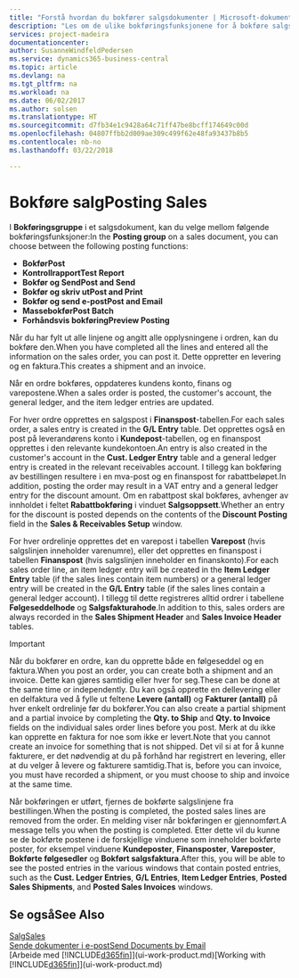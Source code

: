 ```yaml
---
title: "Forstå hvordan du bokfører salgsdokumenter | Microsoft-dokumentasjon"
description: "Les om de ulike bokføringsfunksjonene for å bokføre salgsdokumenter."
services: project-madeira
documentationcenter: 
author: SusanneWindfeldPedersen
ms.service: dynamics365-business-central
ms.topic: article
ms.devlang: na
ms.tgt_pltfrm: na
ms.workload: na
ms.date: 06/02/2017
ms.author: solsen
ms.translationtype: HT
ms.sourcegitcommit: d7fb34e1c9428a64c71ff47be8bcff174649c00d
ms.openlocfilehash: 04807ffbb2d009ae309c499f62e48fa93437b8b5
ms.contentlocale: nb-no
ms.lasthandoff: 03/22/2018

---
```

# <a name="posting-sales"></a><span data-ttu-id="d4152-103">Bokføre salg</span><span class="sxs-lookup"><span data-stu-id="d4152-103">Posting Sales</span></span>
<span data-ttu-id="d4152-104">I **Bokføringsgruppe** i et salgsdokument, kan du velge mellom følgende bokføringsfunksjoner:</span><span class="sxs-lookup"><span data-stu-id="d4152-104">In the **Posting group** on a sales document, you can choose between the following posting functions:</span></span>

* <span data-ttu-id="d4152-105">**Bokfør**</span><span class="sxs-lookup"><span data-stu-id="d4152-105">**Post**</span></span>
* <span data-ttu-id="d4152-106">**Kontrollrapport**</span><span class="sxs-lookup"><span data-stu-id="d4152-106">**Test Report**</span></span>
* <span data-ttu-id="d4152-107">**Bokfør og Send**</span><span class="sxs-lookup"><span data-stu-id="d4152-107">**Post and Send**</span></span>
* <span data-ttu-id="d4152-108">**Bokfør og skriv ut**</span><span class="sxs-lookup"><span data-stu-id="d4152-108">**Post and Print**</span></span>
* <span data-ttu-id="d4152-109">**Bokfør og send e-post**</span><span class="sxs-lookup"><span data-stu-id="d4152-109">**Post and Email**</span></span>
* <span data-ttu-id="d4152-110">**Massebokfør**</span><span class="sxs-lookup"><span data-stu-id="d4152-110">**Post Batch**</span></span>
* <span data-ttu-id="d4152-111">**Forhåndsvis bokføring**</span><span class="sxs-lookup"><span data-stu-id="d4152-111">**Preview Posting**</span></span>

<span data-ttu-id="d4152-112">Når du har fylt ut alle linjene og angitt alle opplysningene i ordren, kan du bokføre den.</span><span class="sxs-lookup"><span data-stu-id="d4152-112">When you have completed all the lines and entered all the information on the sales order, you can post it.</span></span> <span data-ttu-id="d4152-113">Dette oppretter en levering og en faktura.</span><span class="sxs-lookup"><span data-stu-id="d4152-113">This creates a shipment and an invoice.</span></span>

<span data-ttu-id="d4152-114">Når en ordre bokføres, oppdateres kundens konto, finans og varepostene.</span><span class="sxs-lookup"><span data-stu-id="d4152-114">When a sales order is posted, the customer's account, the general ledger, and the item ledger entries are updated.</span></span>

<span data-ttu-id="d4152-115">For hver ordre opprettes en salgspost i **Finanspost**-tabellen.</span><span class="sxs-lookup"><span data-stu-id="d4152-115">For each sales order, a sales entry is created in the **G/L Entry** table.</span></span> <span data-ttu-id="d4152-116">Det opprettes også en post på leverandørens konto i **Kundepost**-tabellen, og en finanspost opprettes i den relevante kundekontoen.</span><span class="sxs-lookup"><span data-stu-id="d4152-116">An entry is also created in the customer's account in the **Cust. Ledger Entry** table and a general ledger entry is created in the relevant receivables account.</span></span> <span data-ttu-id="d4152-117">I tillegg kan bokføring av bestillingen resultere i en mva-post og en finanspost for rabattbeløpet.</span><span class="sxs-lookup"><span data-stu-id="d4152-117">In addition, posting the order may result in a VAT entry and a general ledger entry for the discount amount.</span></span> <span data-ttu-id="d4152-118">Om en rabattpost skal bokføres, avhenger av innholdet i feltet **Rabattbokføring** i vinduet **Salgsoppsett**.</span><span class="sxs-lookup"><span data-stu-id="d4152-118">Whether an entry for the discount is posted depends on the contents of the **Discount Posting** field in the **Sales & Receivables Setup** window.</span></span>

<span data-ttu-id="d4152-119">For hver ordrelinje opprettes det en varepost i tabellen **Varepost** (hvis salgslinjen inneholder varenumre), eller det opprettes en finanspost i tabellen **Finanspost** (hvis salgslinjen inneholder en finanskonto).</span><span class="sxs-lookup"><span data-stu-id="d4152-119">For each sales order line, an item ledger entry will be created in the **Item Ledger Entry** table (if the sales lines contain item numbers) or a general ledger entry will be created in the **G/L Entry** table (if the sales lines contain a general ledger account).</span></span> <span data-ttu-id="d4152-120">I tillegg til dette registreres alltid ordrer i tabellene **Følgeseddelhode** og **Salgsfakturahode**.</span><span class="sxs-lookup"><span data-stu-id="d4152-120">In addition to this, sales orders are always recorded in the **Sales Shipment Header** and **Sales Invoice Header** tables.</span></span>

> [!IMPORTANT]  
>   <span data-ttu-id="d4152-121">Når du bokfører en ordre, kan du opprette både en følgeseddel og en faktura.</span><span class="sxs-lookup"><span data-stu-id="d4152-121">When you post an order, you can create both a shipment and an invoice.</span></span> <span data-ttu-id="d4152-122">Dette kan gjøres samtidig eller hver for seg.</span><span class="sxs-lookup"><span data-stu-id="d4152-122">These can be done at the same time or independently.</span></span> <span data-ttu-id="d4152-123">Du kan også opprette en dellevering eller en delfaktura ved å fylle ut feltene **Levere (antall)** og **Fakturer (antall)** på hver enkelt ordrelinje før du bokfører.</span><span class="sxs-lookup"><span data-stu-id="d4152-123">You can also create a partial shipment and a partial invoice by completing the **Qty. to Ship** and **Qty. to Invoice** fields on the individual sales order lines before you post.</span></span> <span data-ttu-id="d4152-124">Merk at du ikke kan opprette en faktura for noe som ikke er levert.</span><span class="sxs-lookup"><span data-stu-id="d4152-124">Note that you cannot create an invoice for something that is not shipped.</span></span> <span data-ttu-id="d4152-125">Det vil si at for å kunne fakturere, er det nødvendig at du på forhånd har registrert en levering, eller at du velger å levere og fakturere samtidig.</span><span class="sxs-lookup"><span data-stu-id="d4152-125">That is, before you can invoice, you must have recorded a shipment, or you must choose to ship and invoice at the same time.</span></span>

<span data-ttu-id="d4152-126">Når bokføringen er utført, fjernes de bokførte salgslinjene fra bestillingen.</span><span class="sxs-lookup"><span data-stu-id="d4152-126">When the posting is completed, the posted sales lines are removed from the order.</span></span> <span data-ttu-id="d4152-127">En melding viser når bokføringen er gjennomført.</span><span class="sxs-lookup"><span data-stu-id="d4152-127">A message tells you when the posting is completed.</span></span> <span data-ttu-id="d4152-128">Etter dette vil du kunne se de bokførte postene i de forskjellige vinduene som inneholder bokførte poster, for eksempel vinduene **Kundeposter**, **Finansposter**, **Vareposter**, **Bokførte følgesedler** og **Bokført salgsfaktura**.</span><span class="sxs-lookup"><span data-stu-id="d4152-128">After this, you will be able to see the posted entries in the various windows that contain posted entries, such as the **Cust. Ledger Entries**, **G/L Entries**, **Item Ledger Entries**, **Posted Sales Shipments**, and **Posted Sales Invoices** windows.</span></span>

## <a name="see-also"></a><span data-ttu-id="d4152-129">Se også</span><span class="sxs-lookup"><span data-stu-id="d4152-129">See Also</span></span>
[<span data-ttu-id="d4152-130">Salg</span><span class="sxs-lookup"><span data-stu-id="d4152-130">Sales</span></span>](sales-manage-sales.md)  
[<span data-ttu-id="d4152-131">Sende dokumenter i e-post</span><span class="sxs-lookup"><span data-stu-id="d4152-131">Send Documents by Email</span></span>](ui-how-send-documents-email.md)  
<span data-ttu-id="d4152-132">[Arbeide med [!INCLUDE[d365fin](includes/d365fin_md.md)]](ui-work-product.md)</span><span class="sxs-lookup"><span data-stu-id="d4152-132">[Working with [!INCLUDE[d365fin](includes/d365fin_md.md)]](ui-work-product.md)</span></span>


